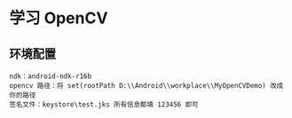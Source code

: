 # 学习 OpenCV
## 环境配置

	ndk：android-ndk-r16b
	opencv 路径：将 set(rootPath D:\\Android\\workplace\\MyOpenCVDemo) 改成你的路径
	签名文件：keystore\test.jks 所有信息都填 123456 即可
	

